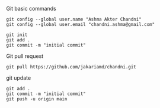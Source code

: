 Git basic commands

```
git config --global user.name "Ashma Akter Chandni"
git config --global user.email "chandni.ashma@gmail.com"

git init 
git add .
git commit -m "initial commit"
```
Git pull request 

```
git pull https://github.com/jakariamd/chandni.git
```

git update

```
git add .
git commit -m "initial commit"
git push -u origin main
```
